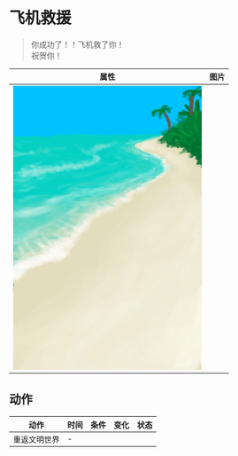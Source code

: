 # 飞机救援  
> 你成功了！！飞机救了你！<br>祝贺你！  
  
  属性  |   图片   
 ----  |  ----:   
   |  ![](Sprite/Beach.png)   
  
## 动作  
动作  |  时间  |  条件  |  变化  |  状态  
----  |  ----  |  ----  |  ----  |  ----  
重返文明世界<br>  |  -  |    |    |    
